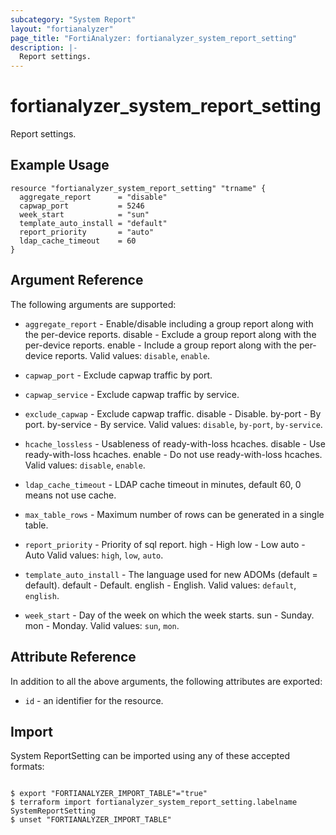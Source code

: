 ```yaml
---
subcategory: "System Report"
layout: "fortianalyzer"
page_title: "FortiAnalyzer: fortianalyzer_system_report_setting"
description: |-
  Report settings.
---
```


# fortianalyzer_system_report_setting
Report settings.

## Example Usage

```hcl
resource "fortianalyzer_system_report_setting" "trname" {
  aggregate_report      = "disable"
  capwap_port           = 5246
  week_start            = "sun"
  template_auto_install = "default"
  report_priority       = "auto"
  ldap_cache_timeout    = 60
}
```

## Argument Reference


The following arguments are supported:


* `aggregate_report` - Enable/disable including a group report along with the per-device reports. disable - Exclude a group report along with the per-device reports. enable - Include a group report along with the per-device reports. Valid values: `disable`, `enable`.

* `capwap_port` - Exclude capwap traffic by port.
* `capwap_service` - Exclude capwap traffic by service.
* `exclude_capwap` - Exclude capwap traffic. disable - Disable. by-port - By port. by-service - By service. Valid values: `disable`, `by-port`, `by-service`.

* `hcache_lossless` - Usableness of ready-with-loss hcaches. disable - Use ready-with-loss hcaches. enable - Do not use ready-with-loss hcaches. Valid values: `disable`, `enable`.

* `ldap_cache_timeout` - LDAP cache timeout in minutes, default 60, 0 means not use cache.
* `max_table_rows` - Maximum number of rows can be generated in a single table.
* `report_priority` - Priority of sql report. high - High low - Low auto - Auto Valid values: `high`, `low`, `auto`.

* `template_auto_install` - The language used for new ADOMs (default = default). default - Default. english - English. Valid values: `default`, `english`.

* `week_start` - Day of the week on which the week starts. sun - Sunday. mon - Monday. Valid values: `sun`, `mon`.



## Attribute Reference

In addition to all the above arguments, the following attributes are exported:
* `id` - an identifier for the resource.

## Import

System ReportSetting can be imported using any of these accepted formats:
```

$ export "FORTIANALYZER_IMPORT_TABLE"="true"
$ terraform import fortianalyzer_system_report_setting.labelname SystemReportSetting
$ unset "FORTIANALYZER_IMPORT_TABLE"
```

